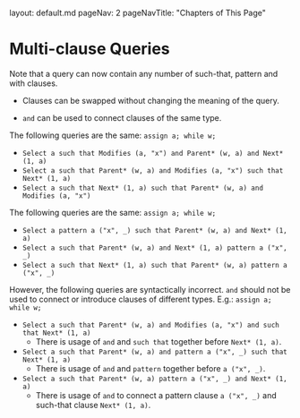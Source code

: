 <br>

<frontmatter>
  layout: default.md
  pageNav: 2
  pageNavTitle: "Chapters of This Page"
</frontmatter>

[](#multi-clause-queries)Multi-clause Queries
=============================================

Note that a query can now contain any number of such-that, pattern and with clauses.

*   Clauses can be swapped without changing the meaning of the query.
    
*   `and` can be used to connect clauses of the same type.
    

The following queries are the same: `assign a; while w;`

*   `Select a such that Modifies (a, "x") and Parent* (w, a) and Next* (1, a)`
*   `Select a such that Parent* (w, a) and Modifies (a, "x") such that Next* (1, a)`
*   `Select a such that Next* (1, a) such that Parent* (w, a) and Modifies (a, "x")`

The following queries are the same: `assign a; while w;`

*   `Select a pattern a ("x", _) such that Parent* (w, a) and Next* (1, a)`
*   `Select a such that Parent* (w, a) and Next* (1, a) pattern a ("x", _)`
*   `Select a such that Next* (1, a) such that Parent* (w, a) pattern a ("x", _)`

However, the following queries are syntactically incorrect. `and` should not be used to connect or introduce clauses of different types. E.g.: `assign a; while w;`

*   `Select a such that Parent* (w, a) and Modifies (a, "x") and such that Next* (1, a)`
    *   There is usage of `and` and `such that` together before `Next* (1, a)`.
*   `Select a such that Parent* (w, a) and pattern a ("x", _) such that Next* (1, a)`
    *   There is usage of `and` and `pattern` together before `a ("x", _)`.
*   `Select a such that Parent* (w, a) pattern a ("x", _) and Next* (1, a)`
    *   There is usage of `and` to connect a pattern clause `a ("x", _)` and such-that clause `Next* (1, a)`.